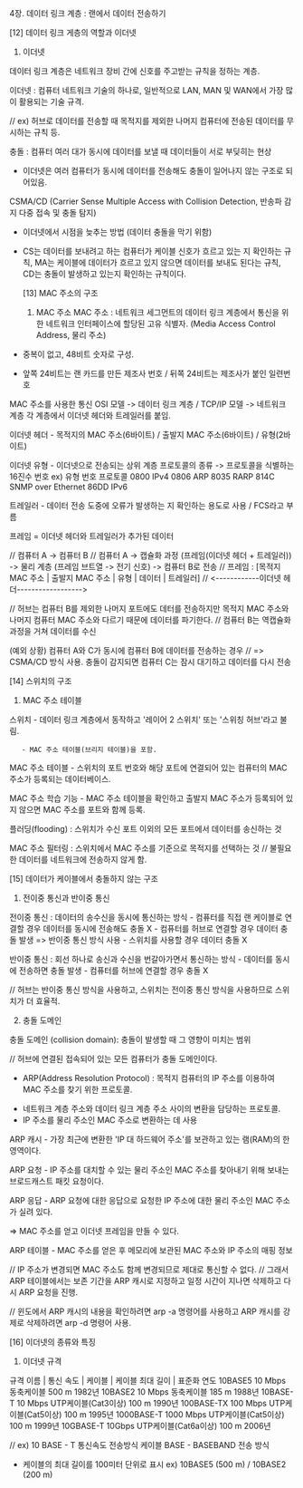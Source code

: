 4장. 데이터 링크 계층 : 랜에서 데이터 전송하기

[12] 데이터 링크 게층의 역할과 이더넷

1) 이더넷

데이터 링크 계층은 네트워크 장비 간에 신호를 주고받는 규칙을 정하는 계층.

이더넷 : 컴퓨터 네트워크 기술의 하나로, 일반적으로 LAN, MAN 및 WAN에서 가장 많이 활용되는 기술 규격.

// ex) 허브로 데이터를 전송할 때 목적지를 제외한 나머지 컴퓨터에 전송된 데이터를 무시하는 규칙 등.

충돌 : 컴퓨터 여러 대가 동시에 데이터를 보낼 때 데이터들이 서로 부딪히는 현상

- 이더넷은 여러 컴퓨터가 동시에 데이터를 전송해도 충돌이 일어나지 않는 구조로 되어있음.

CSMA/CD (Carrier Sense Multiple Access with Collision Detection, 반송파 감지 다중 접속 및 충돌 탐지)
- 이더넷에서 시점을 늦추는 방법 (데이터 충돌을 막기 위함)
- CS는 데이터를 보내려고 하는 컴퓨터가 케이블 신호가 흐르고 있는 지 확인하는 규칙, 
  MA는 케이블에 데이터가 흐르고 있지 않으면 데이터를 보내도 된다는 규칙,
  CD는 충돌이 발생하고 있는지 확인하는 규칙이다.

  [13] MAC 주소의 구조

  1) MAC 주소
MAC 주소 : 네트워크 세그먼트의 데이터 링크 계층에서 통신을 위한 네트워크 인터페이스에 할당된 고유 식별자.
(Media Access Control Address, 물리 주소)

- 중복이 없고, 48비트 숫자로 구성.
- 앞쪽 24비트는 랜 카드를 만든 제조사 번호 / 뒤쪽 24비트는 제조사가 붙인 일련번호


MAC 주소를 사용한 통신
OSI 모델 -> 데이터 링크 계층 / TCP/IP 모델 -> 네트워크 계층
각 계층에서 이더넷 헤더와 트레일러를 붙임.

이더넷 헤더 - 목적지의 MAC 주소(6바이트) / 출발지 MAC 주소(6바이트) / 유형(2바이트)

이더넷 유형 - 이더넷으로 전송되는 상위 계층 프로토콜의 종류 -> 프로토콜을 식별하는 16진수 번호
ex) 유형 번호  프로토콜
      0800      IPv4
      0806      ARP
      8035      RARP
      814C      SNMP over Ethernet
      86DD      IPv6

트레일러 - 데이터 전송 도중에 오류가 발생하는 지 확인하는 용도로 사용 / FCS라고 부름

프레임 = 이더넷 헤더와 트레일러가 추가된 데이터

// 컴퓨터 A -> 컴퓨터 B
// 컴퓨터 A -> 캡슐화 과정 (프레임(이더넷 헤더 + 트레일러)) -> 물리 계층 (프레임 브트열 -> 전기 신호) -> 컴퓨터 B로 전송
// 프레임 : [목적지 MAC 주소 | 출발지 MAC 주소 | 유형 | 데이터 | 트레일러]
//            <------------이더넷 헤더------------------>      

// 허브는 컴퓨터 B를 제외한 나머지 포트에도 데터를 전송하지만 목적지 MAC 주소와 나머지 컴퓨터 MAC 주소와 다르기 때문에 데이터를 파기한다.
// 컴퓨터 B는 역캡슐화 과정을 거쳐 데이터를 수신


(예외 상황) 컴퓨터 A와 C가 동시에 컴퓨터 B에 데이터를 전송하는 경우
// => CSMA/CD 방식 사용. 충돌이 감지되면 컴퓨터 C는 잠시 대기하고 데이터를 다시 전송

[14] 스위치의 구조

1) MAC 주소 테이블

스위치 - 데이터 링크 계층에서 동작하고 '레이어 2 스위치' 또는 '스위칭 허브'라고 불림.

       - MAC 주소 테이블(브리지 테이블)을 포함.

MAC 주소 테이블 - 스위치의 포트 번호와 해당 포트에 연결되어 있는 컴퓨터의 MAC 주소가 등록되는 데이터베이스.

MAC 주소 학습 기능 - MAC 주소 테이블을 확인하고 출발지 MAC 주소가 등록되어 있지 않으면 MAC 주소를 포트와 함께 등록.

플러딩(flooding) : 스위치가 수신 포트 이외의 모든 포트에서 데이터를 송신하는 것

MAC 주소 필터링 : 스위치에서 MAC 주소를 기준으로 목적지를 선택하는 것
// 불필요한 데이터를 네트워크에 전송하지 않게 함.

[15] 데이터가 케이블에서 충돌하지 않는 구조

1) 전이중 통신과 반이중 통신

전이중 통신 : 데이터의 송수신을 동시에 통신하는 방식
            - 컴퓨터를 직접 랜 케이블로 연결할 경우 데이터를 동시에 전송해도 충돌 X
            - 컴퓨터를 허브로 연결할 경우 데이터 충돌 발생 => 반이중 통신 방식 사용
            - 스위치를 사용할 경우 데이터 충돌 X

반이중 통신 : 회선 하나로 송신과 수신을 번갈아가면서 통신하는 방식
            - 데이터를 동시에 전송하면 충돌 발생
            - 컴퓨터를 허브에 연결할 경우 충돌 X

// 허브는 반이중 통신 방식을 사용하고, 스위치는 전이중 통신 방식을 사용하므로 스위치가 더 효율적.

2) 충돌 도메인

충돌 도메인 (collision domain): 충돌이 발생할 때 그 영향이 미치는 범위

// 허브에 연결된 접속되어 있는 모든 컴퓨터가 충돌 도메인이다.


* ARP(Address Resolution Protocol) : 목적지 컴퓨터의 IP 주소를 이용하여 MAC 주소를 찾기 위한 프로토콜.
- 네트워크 계층 주소와 데이터 링크 계층 주소 사이의 변환을 담당하는 프로토콜.
- IP 주소를 물리 주소인 MAC 주소로 변환하는 데 사용

ARP 캐시 - 가장 최근에 변환한 'IP 대 하드웨어 주소'를 보관하고 있는 램(RAM)의 한 영역이다.

ARP 요청 - IP 주소를 대치할 수 있는 물리 주소인 MAC 주소를 찾아내기 위해 보내는 브로드캐스트 패킷 요청이다.

ARP 응답 - ARP 요청에 대한 응답으로 요청한 IP 주소에 대한 물리 주소인 MAC 주소가 실려 있다.

=> MAC 주소를 얻고 이더넷 프레임을 만들 수 있다.

ARP 테이블 - MAC 주소를 얻은 후 메모리에 보관된 MAC 주소와 IP 주소의 매핑 정보

// IP 주소가 변경되면 MAC 주소도 함께 변경되므로 제대로 통신할 수 없다.
// 그래서 ARP 테이블에서는 보존 기간을 ARP 캐시로 지정하고 일정 시간이 지나면 삭제하고 다시 ARP 요청을 진행.

// 윈도에서 ARP 캐시의 내용을 확인하려면 arp -a 명령어를 사용하고 ARP 캐시를 강제로 삭제하려면 arp -d 명령어 사용.


[16] 이더넷의 종류와 특징

1) 이더넷 규격

규격 이름  |  통신 속도 |         케이블         |  케이블 최대 길이  | 표준화 연도
10BASE5       10 Mbps           동축케이블                500 m           1982년
10BASE2       10 Mbps           동축케이블                185 m           1988년
10BASE-T      10 Mbps       UTP케이블(Cat3이상)           100 m           1990년
100BASE-TX    100 Mbps      UTP케이블(Cat5이상)           100 m           1995년
1000BASE-T    1000 Mbps     UTP케이블(Cat5이상)           100 m           1999년
10GBASE-T     10Gbps        UTP케이블(Cat6a이상)          100 m           2006년

// ex) 10         BASE        - T
      통신속도   전송방식     케이블
BASE - BASEBAND 전송 방식

- 케이블의 최대 길이를 100미터 단위로 표시
ex) 10BASE5 (500 m) / 10BASE2 (200 m)